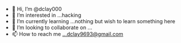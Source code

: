 - 👋 Hi, I’m @dclay000
- 👀 I’m interested in ...hacking
- 🌱 I’m currently learning ...nothing but wish to learn something here
- 💞️ I’m looking to collaborate on ...
- 📫 How to reach me ...dclay9693@gmail.com

<!---
dclay000/dclay000 is a ✨ special ✨ repository because its `README.md` (this file) appears on your GitHub profile.
You can click the Preview link to take a look at your changes.
--->
